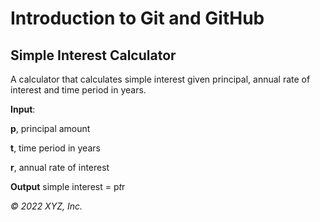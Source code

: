 # Introduction to Git and GitHub

## Simple Interest Calculator

A calculator that calculates simple interest given principal, annual rate of interest and time period in years.


**Input**:

   **p**, principal amount
   
   **t**, time period in years
   
   **r**, annual rate of interest
   
   
**Output**
   simple interest = p*t*r


_© 2022 XYZ, Inc._
